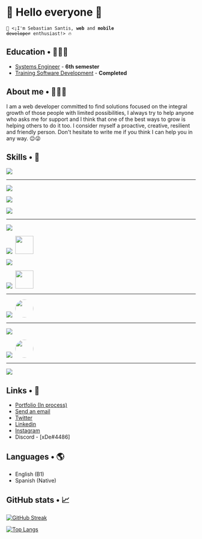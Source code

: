 # 👋 Hello everyone 👋
<code>🤖 <¡I'm Sebastian Santis, <b>web</b> and <b>mobile</b> <s>developer</s> enthusiast!> 🔥</code>

## Education • 👨🏽‍🎓

- <a target="_blank" href="https://www.uniremington.edu.co/facultades/facultad-de-ingenierias/ingenieria-de-sistemas-virtual/" style="color:currentcolor;">Systems Engineer</a> - <b>6th semester</b>
- <a target="_blank" href="https://drive.google.com/file/d/1dY5H_zcI4j6LQvvdKSvHJN1kgyEH_lQj/view?usp=sharing" style="color:currentcolor;">Training Software Development</a> - <b>Completed</b>
  
## About me • 🙋🏽‍♂️

I am a web developer committed to find solutions focused on the integral growth of those people with limited possibilities, I always try to help anyone who asks me for support and I think that one of the best ways to grow is helping others to do it too. I consider myself a proactive, creative, resilient and friendly person. Don't hesitate to write me if you think I can help you in any way. 😉😜

## Skills • 🎯

<p aling="left">
  <a href="https://skillicons.dev">
    <img src="https://skillicons.dev/icons?i=linux,redhat,arch,ubuntu,arduino," />
  </a>
</p>

<hr>

<p align="left">
  <a href="https://skillicons.dev">
    <img src="https://skillicons.dev/icons?i=html,css,md," />
  </a>
</p>
<p align="left">
  <a href="https://skillicons.dev">
    <img src="https://skillicons.dev/icons?i=cpp,java,cs" />
  </a>
</p>
<p align="left">
  <a href="https://skillicons.dev">
    <img src="https://skillicons.dev/icons?i=php,python,js,ts,r,octave" />
  </a>
</p>

<hr>

<p align="left">
  <a href="https://skillicons.dev">
    <img src="https://skillicons.dev/icons?i=bootstrap,tailwind,sass" />
  </a>
</p>
<p align="left">
  <a href="https://skillicons.dev">
    <img style="margin-right:8px !important;" src="https://skillicons.dev/icons?i=nestjs,dotnet,django,maven,hibernate,spring" /><img style="width: 48px; max-width: 100%;" src="https://design.jboss.org/quarkus/logo/final/SVG/quarkus_icon_rgb_reverse.svg"/>
  </a>
</p>
<p align="left">
  <a href="https://skillicons.dev">
    <img src="https://skillicons.dev/icons?i=npm,pnpm,react,redux,angular,nodejs,express,tensorflow" />
  </a>
</p>
<p align="left">
  <a href="https://skillicons.dev">
    <img src="https://skillicons.dev/icons?i=rabbitmq,kafka,astro,graphql,jest" /><img style="width: 48px; max-width: 100%; margin-left:8px" src="https://www.simplilearn.com/ice9/free_resources_article_thumb/JMeter_Logo.png"/>
  </a>
</p>

<hr>

<p align="left">
  <a href="https://skillicons.dev">
    <img src="https://skillicons.dev/icons?i=mysql,mongodb,sqlite,dynamodb,redis" /><img style="width: 48px; max-width: 100%; margin-left:8px; border-radius:50%;" src="https://conectasoftware.com/wp-content/uploads/2020/07/ibm-as-400-conector-ecommerce.png"/>
  </a>
</p>

<hr>

<p align="left">
  <a href="https://skillicons.dev">
    <img src="https://skillicons.dev/icons?i=git,github,gitlab,docker,firebase,heroku,vercel,jenkins,azure,aws,openshift" />
  </a>
</p>
<p align="left">
  <a href="https://skillicons.dev">
    <img src="https://skillicons.dev/icons?i=kubernetes,nginx,yarn" /><img style="width: 48px; max-width: 100%; margin-left:8px; border-radius:50%;" src="https://www.midvision.com/crane/wp-content/uploads/2017/11/WAS-AS.png"/>
  </a>
</p>

<hr>

<p align="left">
  <a href="https://skillicons.dev">
    <img src="https://skillicons.dev/icons?i=powershell,visualstudio,vscode,idea,figma,xd,ai,ps,sketchup,discord,notion" />
  </a>
</p>

## Links • 🔗

- <a target="_blank" href="#d" style="color: currentcolor">Portfolio (In process)</a>
- <a href="mailto:sebastiandasanhe.8712@gmail.com?Subject=Hola%20sebas%20necesito%20tu%20ayuda%20en%20..." style="color: currentcolor">Send an email</a>
- <a href="https://twitter.com/Seb4stianSantis" style="color: currentcolor">Twitter</a>
- <a href="https://www.linkedin.com/in/sebastian-david-santis-hernandez-17322b227/" style="color: currentcolor">Linkedin</a>
- <a href="https://www.instagram.com/seb4stiansantis69/?hl=es">Instagram</a>
- <a style="color: currentcolor">Discord - [xDe#4486]</a>

## Languages • 🌎

- English (B1)
- Spanish (Native)

## GitHub stats • 📈

[![GitHub Streak](http://github-readme-streak-stats.herokuapp.com?user=seb4stian69&theme=dark&border_radius=2.2&date_format=M%20j%5B%2C%20Y%5D)](https://git.io/streak-stats)

<p dir="auto"><a href="https://github.com/seb4stian69/github-readme-stats">
  <img src="https://github-readme-stats.vercel.app/api/top-langs/?username=seb4stian69&amp;layout=compact" alt="Top Langs" data-canonical-src="https://github-readme-stats.vercel.app/api/top-langs/?username=seb4stian69&amp;layout=compact" style="max-width: 100%;"></a></p>
